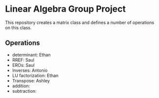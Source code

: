 # Linear Algebra Group Project

This repository creates a matrix class and defines a number of operations on this class.

## Operations
- determinant: Ethan
- RREF: Saul
- EROs: Saul
- Inverses: Antonio
- LU factorization: Ethan
- Transpose: Ashley
- addition:
- subtraction: 
